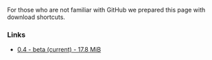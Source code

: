 For those who are not familiar with GitHub we prepared this page with download shortcuts.

### Links

* [0.4 - beta (current) - 17.8 MiB](https://github.com/SCSSoftware/BlenderTools/archive/v0.4.zip)
